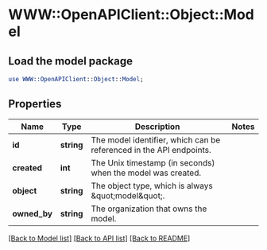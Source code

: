 # WWW::OpenAPIClient::Object::Model

## Load the model package
```perl
use WWW::OpenAPIClient::Object::Model;
```

## Properties
Name | Type | Description | Notes
------------ | ------------- | ------------- | -------------
**id** | **string** | The model identifier, which can be referenced in the API endpoints. | 
**created** | **int** | The Unix timestamp (in seconds) when the model was created. | 
**object** | **string** | The object type, which is always \&quot;model\&quot;. | 
**owned_by** | **string** | The organization that owns the model. | 

[[Back to Model list]](../README.md#documentation-for-models) [[Back to API list]](../README.md#documentation-for-api-endpoints) [[Back to README]](../README.md)


